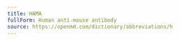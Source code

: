 ```yaml
---
title: HAMA
fullForm: Human anti-mouse antibody
source: https://openmd.com/dictionary/abbreviations/h
---
```

